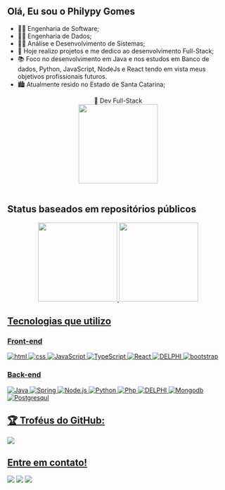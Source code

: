 ## Olá, Eu sou o Philypy Gomes

- 👨‍🏫 Engenharia de Software;
- 👨‍🏫 Engenharia de Dados;
- 👨‍🏫 Análise e Desenvolvimento de Sistemas;
- 🔭 Hoje realizo projetos e me dedico ao desenvolvimento Full-Stack;
- 📚 Foco no desenvolvimento em Java e nos estudos em Banco de dados, Python, JavaScript, NodeJs e React tendo em vista meus objetivos profissionais futuros.
- 🏙  Atualmente resido no Estado de Santa Catarina;


<div align="center">
  🍃 Dev Full-Stack
  <br>
  <img height="180em" src='https://data.whicdn.com/images/54406285/original.gif'>
</div> 
<br>
<h2> Status baseados em repositórios públicos </h2>
<div align="center">
  <a href="https://github.com/philypy-cg">
  <img height="180em" src="https://github-readme-stats.vercel.app/api?username=philypy-cg&show_icons=true&theme=tokyonight&include_all_commits=true&count_private=true"/>
  <img height="180em" src="https://github-readme-stats.vercel.app/api/top-langs/?username=philypy-cg&layout=compact&langs_count=7&theme=tokyonight"/>
</div>

<h2> Tecnologias que utilizo </h2>

### Front-end
![html](https://img.shields.io/badge/HTML5-E34F26?style=for-the-badge&logo=html5&logoColor=white)
![css](https://img.shields.io/badge/CSS3-1572B6?style=for-the-badge&logo=css3&logoColor=white)
![JavaScript](https://img.shields.io/badge/JavaScript-F7DF1E?style=for-the-badge&logo=JavaScript&logoColor=black)
![TypeScript](https://img.shields.io/badge/TypeScript-007ACC?style=for-the-badge&logo=typescript&logoColor=whit)
![React](https://img.shields.io/badge/React-61DAFB?style=for-the-badge&logo=React&logoColor=black)
![DELPHI](https://img.shields.io/badge/Delphi_RAD_Studio-B22222?style=for-the-badge&logo=delphi&logoColor=white)
![bootstrap](https://img.shields.io/badge/Bootstrap-563D7C?style=for-the-badge&logo=bootstrap&logoColor=white)


### Back-end
![Java](https://img.shields.io/badge/Java-ED8B00?style=for-the-badge&logo=java&logoColor=white)
![Spring](https://img.shields.io/badge/Spring-6DB33F?style=for-the-badge&logo=spring&logoColor=white) 
![Node.js](https://img.shields.io/badge/Node.js-339933?style=for-the-badge&logo=Node.js&logoColor=black)
![Python](https://img.shields.io/badge/Python-3776AB?style=for-the-badge&logo=python&logoColor=white)
![Php](https://img.shields.io/badge/PHP-777BB4?style=for-the-badge&logo=php&logoColor=white)
![DELPHI](https://img.shields.io/badge/Delphi_RAD_Studio-B22222?style=for-the-badge&logo=delphi&logoColor=white)
![Mongodb](https://img.shields.io/badge/MongoDB-4EA94B?style=for-the-badge&logo=mongodb&logoColor=white)
![Postgresqul](https://img.shields.io/badge/PostgreSQL-316192?style=for-the-badge&logo=postgresql&logoColor=white)
  
 
## 🏆 Troféus do GitHub:
![](https://github-profile-trophy.vercel.app/?username=philypy-cg&theme=radical&no-frame=false&no-bg=false&margin-w=4)

  ##
<h2> Entre em contato! </h2>
<div> 
 <a href="https://discord.com/channels/980504954135511040" target="_blank"><img src="https://img.shields.io/badge/Discord-7289DA?style=for-the-badge&logo=discord&logoColor=white" target="_blank"></a> 
  <a href = "mailto:phcg.dev@gmail.com"><img src="https://img.shields.io/badge/-Gmail-%23333?style=for-the-badge&logo=gmail&logoColor=white" target="_blank"></a>
  <a href="https://www.linkedin.com/in/philypy-gomes/" target="_blank"><img src="https://img.shields.io/badge/-LinkedIn-%230077B5?style=for-the-badge&logo=linkedin&logoColor=white" target="_blank"></a> 
  
</div>
